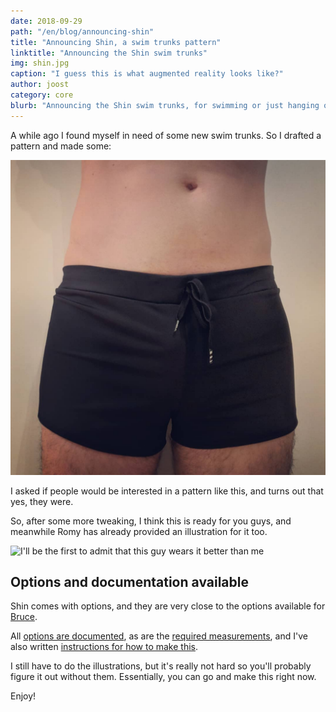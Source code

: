 ```yaml
---
date: 2018-09-29
path: "/en/blog/announcing-shin"
title: "Announcing Shin, a swim trunks pattern"
linktitle: "Announcing the Shin swim trunks"
img: shin.jpg
caption: "I guess this is what augmented reality looks like?"
author: joost
category: core
blurb: "Announcing the Shin swim trunks, for swimming or just hanging out at the pool."
---
```

A while ago I found myself in need of some new swim trunks. So I drafted a pattern and made some:

![An early tryout of the Shin pattern](sample.jpg)

I asked if people would be interested in a pattern like this, and turns out that yes, they were.

So, after some more tweaking, I think this is ready for you guys, and meanwhile Romy
has already provided an illustration for it too.

![I'll be the first to admit that this guy wears it better than me](cover.jpg)

## Options and documentation available

Shin comes with options, and they are very close to the options available for 
[Bruce](/patterns/bruce).

All [options are documented](/docs/patterns/shin/options), 
as are the [required measurements](/docs/patterns/shin/measurements), 
and I've also written [instructions for how to make this](/docs/patterns/shin). 

I still have to do the illustrations, but it's really not hard so you'll probably
figure it out without them.
Essentially, you can go and make this right now.

Enjoy!
